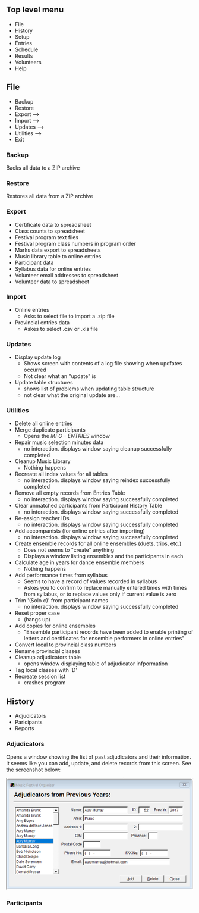 ## Top level menu

* File
* History
* Setup
* Entries
* Schedule
* Results
* Volunteers
* Help

## File

* Backup
* Restore
* Export -->
* Import -->
* Updates -->
* Utilities -->
* Exit

### Backup

Backs all data to a ZIP archive

### Restore

Restores all data from a ZIP archive

### Export

* Certificate data to spreadsheet
* Class counts to spreadsheet
* Festival program text files
* Festival program class numbers in program order
* Marks data export to spreadsheets
* Music library table to online entries
* Participant data
* Syllabus data for online entries
* Volunteer email addresses to spreadsheet
* Volunteer data to spreadsheet

### Import

* Online entries
  * Asks to select file to import a .zip file
* Provincial entries data
  * Askes to select .csv or .xls file

### Updates

* Display update log
  * Shows screen with contents of a log file showing when updfates occurred
  * Not clear what an "update" is
* Update table structures
  * shows list of problems when updating table structure
  * not clear what the original update are...

### Utilities

* Delete all online entries
* Merge duplicate participants
  * Opens the *MFO - ENTRIES* window
* Repair music selection minutes data
  * no interaction. displays window saying cleanup successfully completed
* Cleanup Music Library
  * Nothing happens
* Recreate all index values for all tables
  * no interaction. displays window saying reindex successfully completed
* Remove all empty records from Entries Table
  * no interaction. displays window saying successfully completed
* Clear unmatched participants from Participant History Table
  * no interaction. displays window saying successfully completed
* Re-assign teacher IDs
  * no interaction. displays window saying successfully completed
* Add accompanists (for online entries after importing)
  * no interaction. displays window saying successfully completed
* Create ensemble records for all online ensembles (duets, trios, etc.)
  * Does not seems to "create" anything
  * Displays a window listing ensembles and the participants in each
* Calculate age in years for dance ensemble members
  * Nothing happens
* Add performance times from syllabus
  * Seems to have a record of values recorded in syllabus
  * Askes you to confirm to replace manually entered times with times from syllabus, or to replace values only if current value is zero
* Trim '(Solo c)' from participant names
  * no interaction. displays window saying successfully completed
* Reset proper case
  * (hangs up)
* Add copies for online ensembles
  * "Ensemble participant records have been added to enable printing of letters and certificates for ensemble performers in online entries"
* Convert local to provincial class numbers
* Rename provincial classes
* Cleanup adjudicators table
  * opens window displaying table of adjudicator infpormation
* Tag local classes with 'D'
* Recreate session list
  * crashes program

## History

* Adjudicators
* Paricipants
* Reports

### Adjudicators

Opens a window showing the list of past adjudicators and their information. It seems like you can add, update, and delete records from this screen. See the screenshot below:

![](./images/MFO-func-001.png)


### Participants

